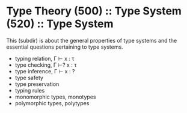 # Type Theory (500) :: Type System (520) :: Type System

This (subdir) is about the general properties of type systems and the essential questions pertaining to type systems.


- typing relation, Γ ⊢  x : τ
- type checking,   Γ ⊢? x : τ
- type inference,  Γ ⊢  x : ?
- type safety
- type preservation
- typing rules
- monomorphic types, monotypes
- polymorphic types, polytypes
